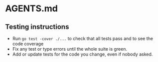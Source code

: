 # AGENTS.md

## Testing instructions
- Run `go test -cover ./...` to check that all tests pass and to see the code coverage
- Fix any test or type errors until the whole suite is green.
- Add or update tests for the code you change, even if nobody asked.
 